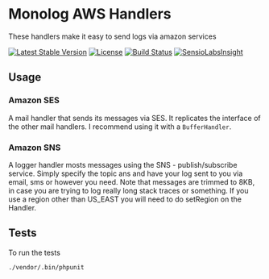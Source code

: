 # Monolog AWS Handlers

These handlers make it easy to send logs via amazon services

[![Latest Stable Version](https://poser.pugx.org/mcfedr/monolog-aws/v/stable.png)](https://packagist.org/packages/mcfedr/monolog-aws)
[![License](https://poser.pugx.org/mcfedr/monolog-aws/license.png)](https://packagist.org/packages/mcfedr/monolog-aws)
[![Build Status](https://travis-ci.org/mcfedr/monolog-aws.svg?branch=master)](https://travis-ci.org/mcfedr/monolog-aws)
[![SensioLabsInsight](https://insight.sensiolabs.com/projects/5ca235c9-e3d3-43a0-aa33-d63f23775133/mini.png)](https://insight.sensiolabs.com/projects/5ca235c9-e3d3-43a0-aa33-d63f23775133)

## Usage

### Amazon SES

A mail handler that sends its messages via SES.
It replicates the interface of the other mail handlers. I recommend using it with a `BufferHandler`.

### Amazon SNS

A logger handler mosts messages using the SNS - publish/subscribe service.
Simply specify the topic ans and have your log sent to you via email, sms or however you need.
Note that messages are trimmed to 8KB, in case you are trying to log really long stack traces or something.
If you use a region other than US_EAST you will need to do setRegion on the Handler.

## Tests

To run the tests

    ./vendor/.bin/phpunit
